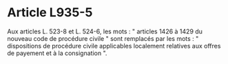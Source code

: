 # Article L935-5

Aux articles L. 523-8 et L. 524-6, les mots : " articles 1426 à 1429 du nouveau code de procédure civile " sont remplacés par les mots : " dispositions de procédure civile applicables localement relatives aux offres de payement et à la consignation ".
